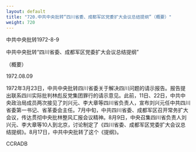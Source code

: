 ```yaml
---
layout: default
title: "720.中共中央批转“四川省委、成都军区党委扩大会议总结提纲”（概要）"
weight: 720
---
```


中共中央批转1972-8-9

中共中央批转“四川省委、成都军区党委扩大会议总结提纲”

（概要）

1972.08.09

1972年3月23日，中共中央批转四川省委关于解决四川问题的请示报告。报告提出联系四川实际批判林彪反党集团罪行的请示意见。此前，11日、22日，中共中央政治局成员两次接见了刘兴元、李大章等四川省负责人，宣布刘兴元任中共四川省委第一书记、省革委会主任。7月中旬，中共四川省委、成都军区召开常务扩大会议，传达贯彻中央批林整风汇报会议精神。8月9日，中央召集四川省负责人刘兴元、李大章等10人到北京，讨论制定了《四川省委、成都军区党委扩大会议总结提纲》。8月17日，中共中央批转了这个《提纲》。

CCRADB


